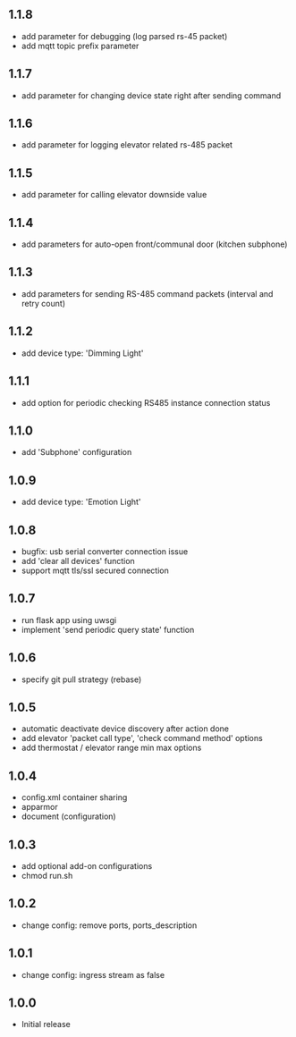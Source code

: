 ## 1.1.8

- add parameter for debugging (log parsed rs-45 packet)
- add mqtt topic prefix parameter

## 1.1.7

- add parameter for changing device state right after sending command

## 1.1.6

- add parameter for logging elevator related rs-485 packet

## 1.1.5

- add parameter for calling elevator downside value

## 1.1.4

- add parameters for auto-open front/communal door (kitchen subphone)

## 1.1.3

- add parameters for sending RS-485 command packets (interval and retry count)

## 1.1.2

- add device type: 'Dimming Light' 

## 1.1.1

- add option for periodic checking RS485 instance connection status

## 1.1.0

- add 'Subphone' configuration

## 1.0.9

- add device type: 'Emotion Light' 

## 1.0.8

- bugfix: usb serial converter connection issue
- add 'clear all devices' function
- support mqtt tls/ssl secured connection

## 1.0.7

- run flask app using uwsgi
- implement 'send periodic query state' function

## 1.0.6

- specify git pull strategy (rebase)

## 1.0.5

- automatic deactivate device discovery after action done
- add elevator 'packet call type', 'check command method' options
- add thermostat / elevator range min max options

## 1.0.4

- config.xml container sharing
- apparmor
- document (configuration)

## 1.0.3

- add optional add-on configurations
- chmod run.sh 

## 1.0.2

- change config: remove ports, ports_description

## 1.0.1

- change config: ingress stream as false

## 1.0.0

- Initial release